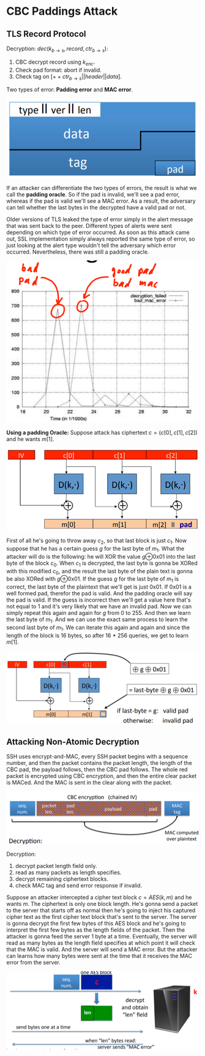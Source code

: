 # CBC Paddings Attack

## TLS Record Protocol

Decryption: $dec(k_{b \to s}, record, ctr_{b \to s})$:

1. CBC decrypt record using $k_{enc}$.
2. Check pad format: abort if invalid.
3. Check tag on $[++ctr_{b \to s} || header || data]$.

Two types of error: **Padding error** and **MAC error**.

![1652667688040](../../img/1652667688040.png)

If an attacker can differentiate the two types of errors, the result is what we call the **padding oracle**. So if the pad is invalid, we'll see a pad error, whereas if the pad is valid we'll see a MAC error. As a result, the adversary can tell whether the last bytes in the decrypted have a valid pad or not.

Older versions of TLS leaked the type of error simply in the alert message that was sent back to the peer. Different types of alerts were sent depending on which type of error occurred. As soon as this attack came out, SSL implementation simply always reported the same type of error, so just looking at the alert type wouldn't tell the adversary which error occurred. Nevertheless, there was still a padding oracle.

![1652668374563](../../img/1652668374563.png)

**Using a padding Oracle:** Suppose attack has ciphertext $c=(c[0], c[1], c[2])$ and he wants $m[1]$.

![1652668585288](../../img/1652668585288.png)

First of all he's going to throw away $c_2$, so that last block is just $c_1$. Now suppose that he has a certain guess $g$ for the last byte of $m_1$. What the attacker will do is the following: he will XOR the value $g \oplus$0x01 into the last byte of the block $c_0$. When $c_1$ is decrypted, the last byte is gonna be XORed with this modified $c_0$, and the result the last byte of the plain text is gonna be also XORed with $g \oplus$0x01. If the guess $g$ for the last byte of $m_1$ is correct, the last byte of the plaintext that we'll get is just 0x01. If 0x01 is a well formed pad, therefor the pad is valid. And the padding oracle will say the pad is valid. If the guess is incorrect then we'll get a value here that's not equal to 1 and it's very likely that we have an invalid pad. Now we can simply repeat this again and again for $g$ from 0 to 255. And then we learn the last byte of $m_1$. And we can use the exact same process to learn the second last byte of $m_1$. We can iterate this again and again and since the length of the block is 16 bytes, so after 16 \* 256 queries, we get to learn $m[1]$.

![1652668684552](../../img/1652668684552.png)

## Attacking Non-Atomic Decryption

SSH uses encrypt-and-MAC, every SSH packet begins with a sequence number, and then the packet contains the packet length, the length of the CBC pad, the payload follows, then the CBC pad follows. The whole red packet is encrypted using CBC encryption, and then the entire clear packet is MACed. And the MAC is sent in the clear along with the packet.

![1652677197136](../../img/1652677197136.png)

Decryption:

1. decrypt packet length field only.
2. read as many packets as length specifies.
3. decrypt remaining ciphertext blocks.
4. check MAC tag and send error response if invalid.

Suppose an attacker intercepted a cipher text block $c=AES(k, m)$ and he wants $m$. The ciphertext is only one block length. He's gonna send a packet to the server that starts off as normal then he's going to inject his captured cipher text as the first cipher text block that's sent to the server. The server is gonna decrypt the first few bytes of this AES block and he's going to interpret the first few bytes as the length fields of the packet. Then the attacker is gonna feed the server 1 byte at a time. Eventually, the server will read as many bytes as the length field specifies at which point it will check that the MAC is valid. And the server will send a MAC error. But the attacker can learns how many bytes were sent at the time that it receives the MAC error from the server.

![1652677980555](../../img/1652677980555.png)